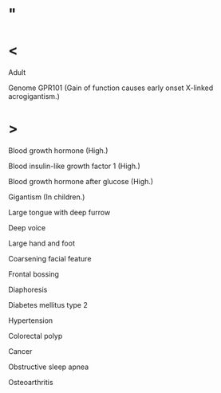 # "

# <

Adult

Genome GPR101
(Gain of function causes early onset X-linked acrogigantism.)

# >

Blood growth hormone
(High.)

Blood insulin-like growth factor 1
(High.)

Blood growth hormone after glucose
(High.)

Gigantism
(In children.)

Large tongue with deep furrow

Deep voice

Large hand and foot

Coarsening facial feature

Frontal bossing

Diaphoresis

Diabetes mellitus type 2

Hypertension

Colorectal polyp

Cancer

Obstructive sleep apnea

Osteoarthritis
